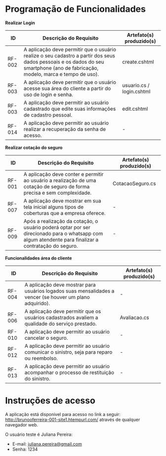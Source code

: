 # Programação de Funcionalidades

**Realizar Login**


|ID    | Descrição do Requisito  | Artefato(s) produzido(s) |
|------|-----------------------------------------|----|
|RF-002| A aplicação deve permitir que o usuário realize o seu cadastro a partir dos seus dados pessoais e os dados do seu smartphone (ano de fabricação, modelo, marca e tempo de uso). | create.cshtml|
|RF-003| A aplicação deve permitir que o usuário acesse sua área do cliente a partir do uso de login e senha.  | usuario.cs / login.cshtml |
|RF-003| A aplicação deve permitir ao usuário cadastrado que edite suas informações de cadastro pessoal.  | edit.cshtml |
|RF-014| A aplicação deve permitir ao usuário realizar a recuperação da senha de acesso.  | - |

**Realizar cotação do seguro**


|ID    | Descrição do Requisito  | Artefato(s) produzido(s) |
|------|-----------------------------------------|----|
|RF-001| A aplicação deve conter e permitir ao usuário a realização de uma cotação de seguro de forma precisa e sem complexidade. | CotacaoSeguro.cs |
|RF-007| A aplicação deve mostrar em sua tela inicial alguns tipos de coberturas que a empresa oferece.  | - |
|RF-009| Após a realização da cotação, o usuário poderá optar por ser direcionado para o whatsapp com algum atendente para finalizar a contratação do seguro.  | - |

**Funcionalidades área do cliente**


|ID    | Descrição do Requisito  | Artefato(s) produzido(s) |
|------|-----------------------------------------|----|
|RF-004| A aplicação deve mostrar para usuários logados suas mensalidades a vencer (se houver um plano adquirido). | -|
|RF-006| A aplicação deve permitir que os usuários cadastrados avaliem a qualidade do serviço prestado.  | Avaliacao.cs |
|RF-010| A aplicação deve permitir ao usuário cancelar o seguro.  | - |
|RF-012| A aplicação deve permitir ao usuário comunicar o sinistro, seja para reparo ou reembolso.  | - |
|RF-013| A aplicação deve permitir ao usuário acompanhar o processo de restituição do sinistro.  | - |

# Instruções de acesso

A aplicação está disponível para acesso no link a seguir: http://brunooferreira-001-site1.htempurl.com/ através de qualquer navegador web. 

O usuário teste é Juliana Pereira: 

- E-mail: juliana.pereira@gmail.com
- Senha: 1234
